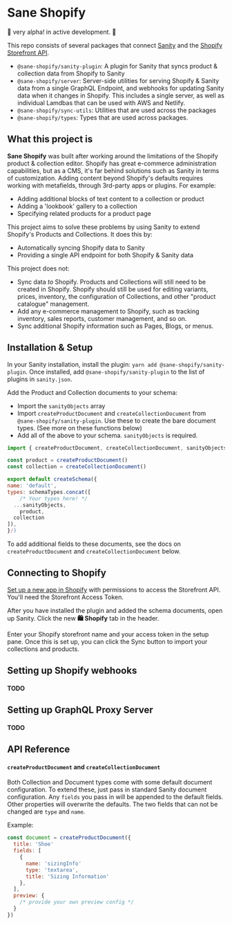 # Sane Shopify

🚨 very alpha! in active development. 🚨

This repo consists of several packages that connect [Sanity](https://www.sanity.io) and the [Shopify Storefront API](https://help.shopify.com/en/api/storefront-api).

- `@sane-shopify/sanity-plugin`: A plugin for Sanity that syncs product & collection data from Shopify to Sanity
- `@sane-shopify/server`: Server-side utilities for serving Shopify & Sanity data from a single GraphQL Endpoint, and webhooks for updating Sanity data when it changes in Shopify. This includes a single server, as well as individual Lamdbas that can be used with AWS and Netlify.
- `@sane-shopify/sync-utils`: Utilities that are used across the packages
- `@sane-shopify/types`: Types that are used across packages.

## What this project is

**Sane Shopify** was built after working around the limitations of the Shopify product & collection editor. Shopify has great e-commerce administration capabilities, but as a CMS, it's far behind solutions such as Sanity in terms of customization. Adding content beyond Shopify's defaults requires working with metafields, through 3rd-party apps or plugins. For example:

- Adding additional blocks of text content to a collection or product
- Adding a 'lookbook' gallery to a collection
- Specifying related products for a product page

This project aims to solve these problems by using Sanity to extend Shopify's Products and Collections. It does this by:

- Automatically syncing Shopify data to Sanity
- Providing a single API endpoint for both Shopify & Sanity data

This project does not:

- Sync data _to_ Shopify. Products and Collections will still need to be created in Shopify. Shopify should still be used for editing variants, prices, inventory, the configuration of Collections, and other "product catalogue" management.
- Add any e-commerce management to Shopify, such as tracking inventory, sales reports, customer management, and so on.
- Sync additional Shopify information such as Pages, Blogs, or menus.

## Installation & Setup

In your Sanity installation, install the plugin: `yarn add @sane-shopify/sanity-plugin`. Once installed, add `@sane-shopify/sanity-plugin` to the list of plugins in `sanity.json`.

Add the Product and Collection documents to your schema:

- Import the `sanityObjects` array
- Import `createProductDocument` and `createCollectionDocument` from `@sane-shopify/sanity-plugin`. Use these to create the bare document types. (See more on these functions below)
- Add all of the above to your schema. `sanityObjects` is required.

```js
import { createProductDocument, createCollectionDocument, sanityObjects } from '@sane-shopify/sanity-plugin'

const product = createProductDocument()
const collection = createCollectionDocument()

export default createSchema({
name: 'default',
types: schemaTypes.concat([
	/* Your types here! */
  ...sanityObjects,
	product,
  collection
]),
}/)
```

To add additional fields to these documents, see the docs on `createProductDocument` and `createCollectionDocument` below.

## Connecting to Shopify

[Set up a new app in Shopify](https://help.shopify.com/en/api/storefront-api/getting-started#storefront-api-authentication) with permissions to access the Storefront API. You'll need the Storefront Access Token.

After you have installed the plugin and added the schema documents, open up Sanity. Click the new **🛍 Shopify** tab in the header.

Enter your Shopify storefront name and your access token in the setup pane. Once this is set up, you can click the Sync button to import your collections and products.

## Setting up Shopify webhooks

#### TODO

## Setting up GraphQL Proxy Server

#### TODO

## API Reference

#### `createProductDocument` and `createCollectionDocument`

Both Collection and Document types come with some default document configuration. To extend these, just pass in standard Sanity document configuration. Any `fields` you pass in will be appended to the default fields. Other properties will overwrite the defaults. The two fields that can not be changed are `type` and `name`.

Example:

```js
const document = createProductDocument({
  title: 'Shoe'
  fields: [
    {
      name: 'sizingInfo'
      type: 'textarea',
      title: 'Sizing Information'
    },
  ],
  preview: {
    /* provide your own preview config */
  }
})
```
